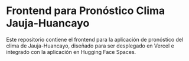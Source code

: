 # Frontend para Pronóstico Clima Jauja-Huancayo

Este repositorio contiene el frontend para la aplicación de pronóstico del clima de Jauja-Huancayo, diseñado para ser desplegado en Vercel e integrado con la aplicación en Hugging Face Spaces.
